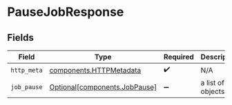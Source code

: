 # PauseJobResponse


## Fields

| Field                                                                | Type                                                                 | Required                                                             | Description                                                          |
| -------------------------------------------------------------------- | -------------------------------------------------------------------- | -------------------------------------------------------------------- | -------------------------------------------------------------------- |
| `http_meta`                                                          | [components.HTTPMetadata](../../models/components/httpmetadata.md)   | :heavy_check_mark:                                                   | N/A                                                                  |
| `job_pause`                                                          | [Optional[components.JobPause]](../../models/components/jobpause.md) | :heavy_minus_sign:                                                   | a list of any objects                                                |